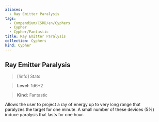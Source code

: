 ```yaml
---
aliases:
  - Ray Emitter Paralysis
tags:
  - Compendium/CSRD/en/Cyphers
  - Cypher
  - Cypher/Fantastic
title: Ray Emitter Paralysis
collection: Cyphers
kind: Cypher
---
```

## Ray Emitter Paralysis    
>[!info] Stats    
> **Level:** 1d6+2    
> **Kind:** Fantastic  
    
Allows the user to project a ray of energy up to very long range that paralyzes the target for one minute. A small number of these devices (5%) induce paralysis that lasts for one hour.